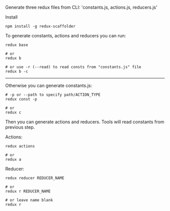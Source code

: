 Generate three redux files from CLI: 'constants.js, actions.js, reducers.js'

Install 

```
npm install -g redux-scaffolder
```

To generate constants, actions and reducers you can run:
```
redux base 

# or
redux b

# or use -r (--read) to read consts from "constants.js" file
redux b -c
```

___

Otherwise you can generate constants.js:
```
# -p or --path to specify path/ACTION_TYPE
redux const -p

# or
redux c
```

Then you can generate actions and reducers.
Tools will read constants from previous step.

Actions:
```
redux actions

# or
redux a
```

Reducer:
```
redux reducer REDUCER_NAME

# or
redux r REDUCER_NAME

# or leave name blank
redux r
```

